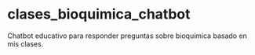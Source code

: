 # clases_bioquimica_chatbot
Chatbot educativo para responder preguntas sobre bioquímica basado en mis clases.
